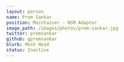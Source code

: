 ```yaml
---
layout: person
name: Prem Sankar
position: Maintainer - NSM Adapter
image_path: /images/photos/prem-sankar.jpg
twitter: premsankar
github: gpremsankar
blurb: Mesh Head
status: Inactive
---
```


